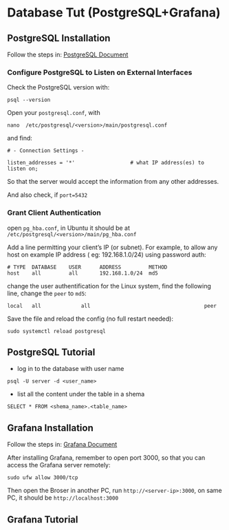 # Database Tut (PostgreSQL+Grafana)

## PostgreSQL Installation

Follow the steps in:
[PostgreSQL Document](https://www.postgresql.org/download/linux/ubuntu/)

### Configure PostgreSQL to Listen on External Interfaces

Check the PostgreSQL version with:

```
psql --version
```

Open your `postgresql.conf`, with 

```
nano  /etc/postgresql/<version>/main/postgresql.conf
```

and find:

```
# - Connection Settings -

listen_addresses = '*'                  # what IP address(es) to listen on;
```

So that the server would accept the information from any other addresses.

And also check, if `port=5432`


### Grant Client Authentication

open `pg_hba.conf`, in Ubuntu it should be at `/etc/postgresql/<version>/main/pg_hba.conf`

Add a line permitting your client’s IP (or subnet). For example, to allow any host on example IP address ( eg: 192.168.1.0/24) using password auth:

```
# TYPE  DATABASE    USER      ADDRESS         METHOD
host    all         all       192.168.1.0/24  md5
```

change the user authentification for the Linux system, find the following line, change the `peer` to `md5`:

```
local   all             all                                     peer
```

Save the file and reload the config (no full restart needed):

```
sudo systemctl reload postgresql
```

## PostgreSQL Tutorial

- log in to the database with user name

```
psql -U server -d <user_name>
```

- list all the content under the table in a shema

```
SELECT * FROM <shema_name>.<table_name>
```


## Grafana Installation

Follow the steps in:
[Grafana Document](https://grafana.com/docs/grafana/latest/setup-grafana/installation/debian/)

After installing Grafana, remember to open port 3000, so that you can access the Grafana server remotely:
```
sudo ufw allow 3000/tcp
```

Then open the Broser in another PC, run `http://<server-ip>:3000`, on same PC, it should be `http://localhost:3000`

## Grafana Tutorial

